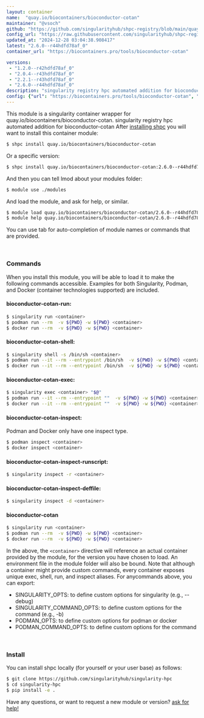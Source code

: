 ```yaml
---
layout: container
name:  "quay.io/biocontainers/bioconductor-cotan"
maintainer: "@vsoch"
github: "https://github.com/singularityhub/shpc-registry/blob/main/quay.io/biocontainers/bioconductor-cotan/container.yaml"
config_url: "https://raw.githubusercontent.com/singularityhub/shpc-registry/main/quay.io/biocontainers/bioconductor-cotan/container.yaml"
updated_at: "2024-12-28 03:04:38.908417"
latest: "2.6.0--r44hdfd78af_0"
container_url: "https://biocontainers.pro/tools/bioconductor-cotan"

versions:
 - "1.2.0--r42hdfd78af_0"
 - "2.0.4--r43hdfd78af_0"
 - "2.2.1--r43hdfd78af_0"
 - "2.6.0--r44hdfd78af_0"
description: "singularity registry hpc automated addition for bioconductor-cotan"
config: {"url": "https://biocontainers.pro/tools/bioconductor-cotan", "maintainer": "@vsoch", "description": "singularity registry hpc automated addition for bioconductor-cotan", "latest": {"2.6.0--r44hdfd78af_0": "sha256:e1880746b3cab3e779e5e6ce7d70b6d7b95f61af1109985dfbdd461d9fc2498e"}, "tags": {"1.2.0--r42hdfd78af_0": "sha256:026c04608cc5d435ed3e53e8caac9e4d1ab838bb8f933fce7eed290d93e7e843", "2.0.4--r43hdfd78af_0": "sha256:f0aaad331665ee568d598f154cd326b88cd5fd77cb2ad48531ac82058011636f", "2.2.1--r43hdfd78af_0": "sha256:2b9909c13346db71326392827ff3e6fb795a2b22e5d56bb2621c011ac45e85ff", "2.6.0--r44hdfd78af_0": "sha256:e1880746b3cab3e779e5e6ce7d70b6d7b95f61af1109985dfbdd461d9fc2498e"}, "docker": "quay.io/biocontainers/bioconductor-cotan"}
---
```


This module is a singularity container wrapper for quay.io/biocontainers/bioconductor-cotan.
singularity registry hpc automated addition for bioconductor-cotan
After [installing shpc](#install) you will want to install this container module:


```bash
$ shpc install quay.io/biocontainers/bioconductor-cotan
```

Or a specific version:

```bash
$ shpc install quay.io/biocontainers/bioconductor-cotan:2.6.0--r44hdfd78af_0
```

And then you can tell lmod about your modules folder:

```bash
$ module use ./modules
```

And load the module, and ask for help, or similar.

```bash
$ module load quay.io/biocontainers/bioconductor-cotan/2.6.0--r44hdfd78af_0
$ module help quay.io/biocontainers/bioconductor-cotan/2.6.0--r44hdfd78af_0
```

You can use tab for auto-completion of module names or commands that are provided.

<br>

### Commands

When you install this module, you will be able to load it to make the following commands accessible.
Examples for both Singularity, Podman, and Docker (container technologies supported) are included.

#### bioconductor-cotan-run:

```bash
$ singularity run <container>
$ podman run --rm  -v ${PWD} -w ${PWD} <container>
$ docker run --rm  -v ${PWD} -w ${PWD} <container>
```

#### bioconductor-cotan-shell:

```bash
$ singularity shell -s /bin/sh <container>
$ podman run --it --rm --entrypoint /bin/sh  -v ${PWD} -w ${PWD} <container>
$ docker run --it --rm --entrypoint /bin/sh  -v ${PWD} -w ${PWD} <container>
```

#### bioconductor-cotan-exec:

```bash
$ singularity exec <container> "$@"
$ podman run --it --rm --entrypoint ""  -v ${PWD} -w ${PWD} <container> "$@"
$ docker run --it --rm --entrypoint ""  -v ${PWD} -w ${PWD} <container> "$@"
```

#### bioconductor-cotan-inspect:

Podman and Docker only have one inspect type.

```bash
$ podman inspect <container>
$ docker inspect <container>
```

#### bioconductor-cotan-inspect-runscript:

```bash
$ singularity inspect -r <container>
```

#### bioconductor-cotan-inspect-deffile:

```bash
$ singularity inspect -d <container>
```



#### bioconductor-cotan

```bash
$ singularity run <container>
$ podman run --rm  -v ${PWD} -w ${PWD} <container>
$ docker run --rm  -v ${PWD} -w ${PWD} <container>
```


In the above, the `<container>` directive will reference an actual container provided
by the module, for the version you have chosen to load. An environment file in the
module folder will also be bound. Note that although a container
might provide custom commands, every container exposes unique exec, shell, run, and
inspect aliases. For anycommands above, you can export:

 - SINGULARITY_OPTS: to define custom options for singularity (e.g., --debug)
 - SINGULARITY_COMMAND_OPTS: to define custom options for the command (e.g., -b)
 - PODMAN_OPTS: to define custom options for podman or docker
 - PODMAN_COMMAND_OPTS: to define custom options for the command

<br>

### Install

You can install shpc locally (for yourself or your user base) as follows:

```bash
$ git clone https://github.com/singularityhub/singularity-hpc
$ cd singularity-hpc
$ pip install -e .
```

Have any questions, or want to request a new module or version? [ask for help!](https://github.com/singularityhub/singularity-hpc/issues)